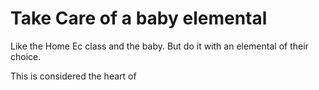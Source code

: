 # Take Care of a baby elemental


Like the Home Ec class and the baby. But do it with an elemental of their choice.

This is considered the heart of

